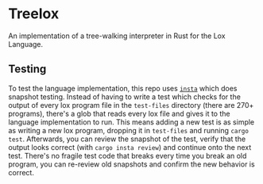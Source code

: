 # Treelox

An implementation of a tree-walking interpreter in Rust for the Lox Language.

## Testing

To test the language implementation, this repo uses [`insta`](https://insta.rs/) which does snapshot testing. Instead of having to write a test which checks for the output of every lox program file in the `test-files` directory (there are 270+ programs), there's a glob that reads every lox file and gives it to the language implementation to run. This means adding a new test is as simple as writing a new lox program, dropping it in `test-files` and running `cargo test`. Afterwards, you can review the snapshot of the test, verify that the output looks correct (with `cargo insta review`) and continue onto the next test. There's no fragile test code that breaks every time you break an old program, you can re-review old snapshots and confirm the new behavior is correct.
